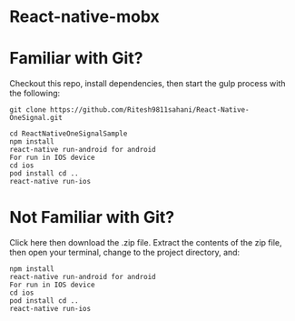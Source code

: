 # React-native-mobx

# Familiar with Git?
Checkout this repo, install dependencies, then start the gulp process with the following:
```
git clone https://github.com/Ritesh9811sahani/React-Native-OneSignal.git

cd ReactNativeOneSignalSample
npm install
react-native run-android for android
For run in IOS device
cd ios
pod install cd ..
react-native run-ios 
```
# Not Familiar with Git?
Click here then download the .zip file. Extract the contents of the zip file, then open your terminal, change to the project directory, and:
```
npm install
react-native run-android for android
For run in IOS device
cd ios
pod install cd ..
react-native run-ios 
```
